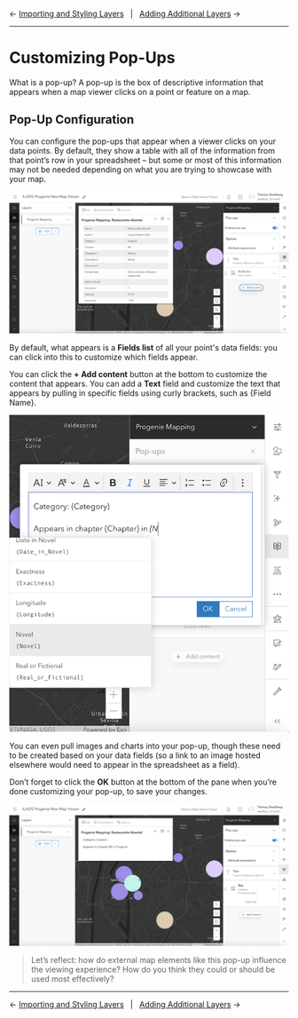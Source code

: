 
← [Importing and Styling Layers](/sections/04-importing-and-styling-layers.md)&nbsp;&nbsp;&nbsp;|&nbsp;&nbsp;&nbsp;[Adding Additional Layers](/sections/06-adding-additional-layers.md) →

---

# Customizing Pop-Ups
What is a pop-up? A pop-up is the box of descriptive information that appears when a map viewer clicks on a point or feature on a map.

## Pop-Up Configuration

You can configure the pop-ups that appear when a viewer clicks on your data points. By default, they show a table with all of the information from that point’s row in your spreadsheet – but some or most of this information may not be needed depending on what you are trying to showcase with your map.

![Screenshot of the ArcGIS Online pop-up menu of options](/images/AO-new-popup-menu.png)

By default, what appears is a **Fields list** of all your point's data fields: you can click into this to customize which fields appear.

You can click the **+ Add content** button at the bottom to customize the content that appears. You can add a **Text** field and customize the text that appears by pulling in specific fields using curly brackets, such as \{Field Name\}. 

![Screenshot of the ArcGIS Online pop-up text being customized](/images/AO-new-custom-pop-up.png)

You can even pull images and charts into your pop-up, though these need to be created based on your data fields (so a link to an image hosted elsewhere would need to appear in the spreadsheet as a field).

Don’t forget to click the **OK** button at the bottom of the pane when you’re done customizing your pop-up, to save your changes.

![Screenshot of the ArcGIS Online pop-up after customization](/images/AO-new-pop-up-view.png)

> Let’s reflect: how do external map elements like this pop-up influence the viewing experience? How do you think they could or should be used most effectively?

---

← [Importing and Styling Layers](/sections/04-importing-and-styling-layers.md)&nbsp;&nbsp;&nbsp;|&nbsp;&nbsp;&nbsp;[Adding Additional Layers](/sections/06-adding-additional-layers.md) →

